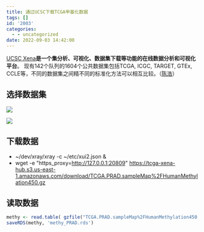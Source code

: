 ```yaml
---
title: 通过UCSC下载TCGA甲基化数据
tags: []
id: '2003'
categories:
  - - uncategorized
date: 2022-09-03 14:42:00
---
```


[UCSC Xena](https://xenabrowser.net/datapages/)**是一个集分析、可视化、数据集下载等功能的在线数据分析和可视化平台**。 现有142个队列的1604个公共数据集包括TCGA, ICGC, TARGET, GTEx, CCLE等，不同的数据集之间精不同的标准化方法可以相互比较。（[陈浩](https://evvail.com/2021/12/25/2579.html)）

## 选择数据集

![](https://img.limour.top/archives_2023/2022/09/03/631366d26c67b.webp)

![](https://img.limour.top/archives_2023/2022/09/03/63136707221ea.webp)

## 下载数据

*   ~/dev/xray/xray -c ~/etc/xui2.json &
*   wget -e "https\_proxy=http://127.0.0.1:20809" https://tcga-xena-hub.s3.us-east-1.amazonaws.com/download/TCGA.PRAD.sampleMap%2FHumanMethylation450.gz

## 读取数据

```R
methy <- read.table( gzfile("TCGA.PRAD.sampleMap%2FHumanMethylation450.gz"), header = T, row.names = 1)
saveRDS(methy, 'methy_PRAD.rds')
```